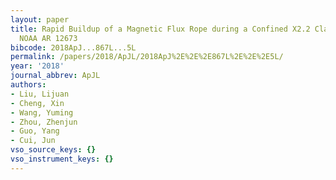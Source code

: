 ```yaml
---
layout: paper
title: Rapid Buildup of a Magnetic Flux Rope during a Confined X2.2 Class Flare in
  NOAA AR 12673
bibcode: 2018ApJ...867L...5L
permalink: /papers/2018/ApJL/2018ApJ%2E%2E%2E867L%2E%2E%2E5L/
year: '2018'
journal_abbrev: ApJL
authors:
- Liu, Lijuan
- Cheng, Xin
- Wang, Yuming
- Zhou, Zhenjun
- Guo, Yang
- Cui, Jun
vso_source_keys: {}
vso_instrument_keys: {}
---
```


